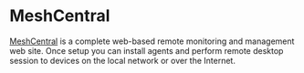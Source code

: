 # MeshCentral

[MeshCentral](https://meshcentral.com/) is a complete web-based remote monitoring and management web site. Once setup you can install agents and perform remote desktop session to devices on the local network or over the Internet.
